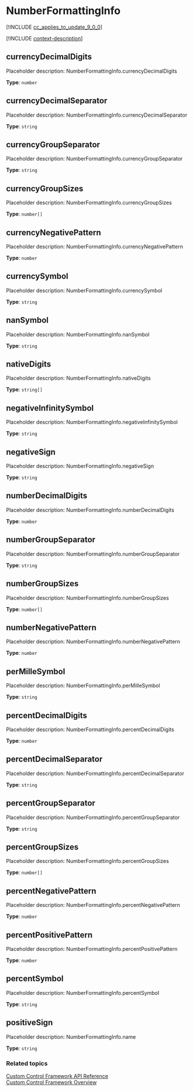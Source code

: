 # NumberFormattingInfo


[!INCLUDE [cc_applies_to_update_9_0_0](../../../includes/cc_applies_to_update_9_0_0.md)]

[!INCLUDE [context-description](includes/numberformattinginfo-description.md)]


## currencyDecimalDigits

Placeholder description: NumberFormattingInfo.currencyDecimalDigits

**Type**: `number`

## currencyDecimalSeparator

Placeholder description: NumberFormattingInfo.currencyDecimalSeparator

**Type**: `string`

## currencyGroupSeparator

Placeholder description: NumberFormattingInfo.currencyGroupSeparator

**Type**: `string`

## currencyGroupSizes

Placeholder description: NumberFormattingInfo.currencyGroupSizes

**Type**: `number[]`

## currencyNegativePattern

Placeholder description: NumberFormattingInfo.currencyNegativePattern

**Type**: `number`

## currencySymbol

Placeholder description: NumberFormattingInfo.currencySymbol

**Type**: `string`

## nanSymbol

Placeholder description: NumberFormattingInfo.nanSymbol

**Type**: `string`

## nativeDigits

Placeholder description: NumberFormattingInfo.nativeDigits

**Type**: `string[]`

## negativeInfinitySymbol

Placeholder description: NumberFormattingInfo.negativeInfinitySymbol

**Type**: `string`

## negativeSign

Placeholder description: NumberFormattingInfo.negativeSign

**Type**: `string`

## numberDecimalDigits

Placeholder description: NumberFormattingInfo.numberDecimalDigits

**Type**: `number`

## numberGroupSeparator

Placeholder description: NumberFormattingInfo.numberGroupSeparator

**Type**: `string`

## numberGroupSizes

Placeholder description: NumberFormattingInfo.numberGroupSizes

**Type**: `number[]`

## numberNegativePattern

Placeholder description: NumberFormattingInfo.numberNegativePattern

**Type**: `number`

## perMilleSymbol

Placeholder description: NumberFormattingInfo.perMilleSymbol

**Type**: `string`

## percentDecimalDigits

Placeholder description: NumberFormattingInfo.percentDecimalDigits

**Type**: `number`

## percentDecimalSeparator

Placeholder description: NumberFormattingInfo.percentDecimalSeparator

**Type**: `string`

## percentGroupSeparator

Placeholder description: NumberFormattingInfo.percentGroupSeparator

**Type**: `string`

## percentGroupSizes

Placeholder description: NumberFormattingInfo.percentGroupSizes

**Type**: `number[]`

## percentNegativePattern

Placeholder description: NumberFormattingInfo.percentNegativePattern

**Type**: `number`

## percentPositivePattern

Placeholder description: NumberFormattingInfo.percentPositivePattern

**Type**: `number`

## percentSymbol

Placeholder description: NumberFormattingInfo.percentSymbol

**Type**: `string`

## positiveSign

Placeholder description: NumberFormattingInfo.name

**Type**: `string`

### Related topics

[Custom Control Framework API Reference](index.md)<br />
[Custom Control Framework Overview](../custom-control-framework-overview.md)